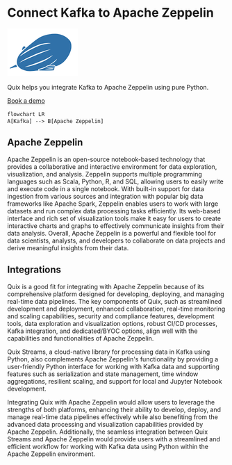 # Connect Kafka to Apache Zeppelin

![](./images/logo_1.jpg)

Quix helps you integrate Kafka to Apache Zeppelin using pure Python.

<div>
<a class="md-button md-button--primary" href="https://share.hsforms.com/1iW0TmZzKQMChk0lxd_tGiw4yjw2?__hstc=175542013.2303933fbd746c0ac86d9ccbe9bc9100.1728383268831.1729603416735.1729620918855.31&__hssc=175542013.1.1729620918855&__hsfp=2132701734" target="_blank" style="margin-right:.5rem;">Book a demo</a>
<br/>
</div>

```mermaid
flowchart LR
A[Kafka] --> B[Apache Zeppelin]
```

## Apache Zeppelin

Apache Zeppelin is an open-source notebook-based technology that provides a collaborative and interactive environment for data exploration, visualization, and analysis. Zeppelin supports multiple programming languages such as Scala, Python, R, and SQL, allowing users to easily write and execute code in a single notebook. With built-in support for data ingestion from various sources and integration with popular big data frameworks like Apache Spark, Zeppelin enables users to work with large datasets and run complex data processing tasks efficiently. Its web-based interface and rich set of visualization tools make it easy for users to create interactive charts and graphs to effectively communicate insights from their data analysis. Overall, Apache Zeppelin is a powerful and flexible tool for data scientists, analysts, and developers to collaborate on data projects and derive meaningful insights from their data.

## Integrations

Quix is a good fit for integrating with Apache Zeppelin because of its comprehensive platform designed for developing, deploying, and managing real-time data pipelines. The key components of Quix, such as streamlined development and deployment, enhanced collaboration, real-time monitoring and scaling capabilities, security and compliance features, development tools, data exploration and visualization options, robust CI/CD processes, Kafka integration, and dedicated/BYOC options, align well with the capabilities and functionalities of Apache Zeppelin.

Quix Streams, a cloud-native library for processing data in Kafka using Python, also complements Apache Zeppelin's functionality by providing a user-friendly Python interface for working with Kafka data and supporting features such as serialization and state management, time window aggregations, resilient scaling, and support for local and Jupyter Notebook development.

Integrating Quix with Apache Zeppelin would allow users to leverage the strengths of both platforms, enhancing their ability to develop, deploy, and manage real-time data pipelines effectively while also benefiting from the advanced data processing and visualization capabilities provided by Apache Zeppelin. Additionally, the seamless integration between Quix Streams and Apache Zeppelin would provide users with a streamlined and efficient workflow for working with Kafka data using Python within the Apache Zeppelin environment.


